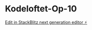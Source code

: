 # Kodeloftet-Op-10

[Edit in StackBlitz next generation editor ⚡️](https://stackblitz.com/~/github.com/HansaMM/Kodeloftet-Op-10)